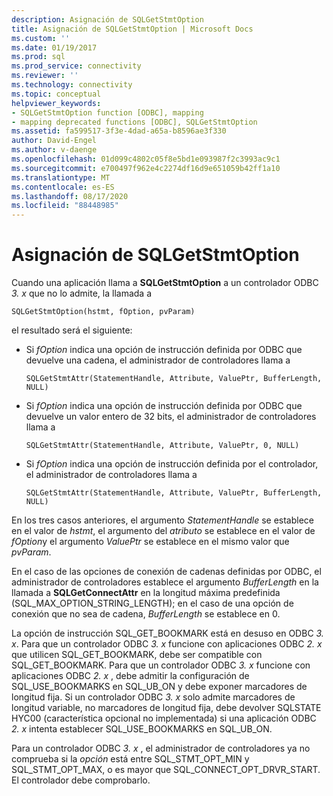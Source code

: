 ```yaml
---
description: Asignación de SQLGetStmtOption
title: Asignación de SQLGetStmtOption | Microsoft Docs
ms.custom: ''
ms.date: 01/19/2017
ms.prod: sql
ms.prod_service: connectivity
ms.reviewer: ''
ms.technology: connectivity
ms.topic: conceptual
helpviewer_keywords:
- SQLGetStmtOption function [ODBC], mapping
- mapping deprecated functions [ODBC], SQLGetStmtOption
ms.assetid: fa599517-3f3e-4dad-a65a-b8596ae3f330
author: David-Engel
ms.author: v-daenge
ms.openlocfilehash: 01d099c4802c05f8e5bd1e093987f2c3993ac9c1
ms.sourcegitcommit: e700497f962e4c2274df16d9e651059b42ff1a10
ms.translationtype: MT
ms.contentlocale: es-ES
ms.lasthandoff: 08/17/2020
ms.locfileid: "88448985"
---
```

# <a name="sqlgetstmtoption-mapping"></a>Asignación de SQLGetStmtOption
Cuando una aplicación llama a **SQLGetStmtOption** a un controlador ODBC *3. x* que no lo admite, la llamada a  
  
```  
SQLGetStmtOption(hstmt, fOption, pvParam)  
```  
  
 el resultado será el siguiente:  
  
-   Si *fOption* indica una opción de instrucción definida por ODBC que devuelve una cadena, el administrador de controladores llama a  
  
    ```  
    SQLGetStmtAttr(StatementHandle, Attribute, ValuePtr, BufferLength, NULL)  
    ```  
  
-   Si *fOption* indica una opción de instrucción definida por ODBC que devuelve un valor entero de 32 bits, el administrador de controladores llama a  
  
    ```  
    SQLGetStmtAttr(StatementHandle, Attribute, ValuePtr, 0, NULL)  
    ```  
  
-   Si *fOption* indica una opción de instrucción definida por el controlador, el administrador de controladores llama a  
  
    ```  
    SQLGetStmtAttr(StatementHandle, Attribute, ValuePtr, BufferLength, NULL)  
    ```  
  
 En los tres casos anteriores, el argumento *StatementHandle* se establece en el valor de *hstmt*, el argumento del *atributo* se establece en el valor de *fOption*y el argumento *ValuePtr* se establece en el mismo valor que *pvParam*.  
  
 En el caso de las opciones de conexión de cadenas definidas por ODBC, el administrador de controladores establece el argumento *BufferLength* en la llamada a **SQLGetConnectAttr** en la longitud máxima predefinida (SQL_MAX_OPTION_STRING_LENGTH); en el caso de una opción de conexión que no sea de cadena, *BufferLength* se establece en 0.  
  
 La opción de instrucción SQL_GET_BOOKMARK está en desuso en ODBC *3. x*. Para que un controlador ODBC *3. x* funcione con aplicaciones ODBC *2. x* que utilicen SQL_GET_BOOKMARK, debe ser compatible con SQL_GET_BOOKMARK. Para que un controlador ODBC *3. x* funcione con aplicaciones ODBC *2. x* , debe admitir la configuración de SQL_USE_BOOKMARKS en SQL_UB_ON y debe exponer marcadores de longitud fija. Si un controlador ODBC *3. x* solo admite marcadores de longitud variable, no marcadores de longitud fija, debe devolver SQLSTATE HYC00 (característica opcional no implementada) si una aplicación ODBC *2. x* intenta establecer SQL_USE_BOOKMARKS en SQL_UB_ON.  
  
 Para un controlador ODBC *3. x* , el administrador de controladores ya no comprueba si la *opción* está entre SQL_STMT_OPT_MIN y SQL_STMT_OPT_MAX, o es mayor que SQL_CONNECT_OPT_DRVR_START. El controlador debe comprobarlo.
